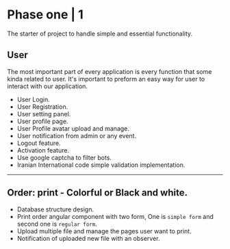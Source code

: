# Phase one | 1
The starter of project to handle simple and essential functionality.

## User
The most important part of every application is every function that some kinda related to user. It's important to preform an easy way for user to interact with our application.


* User Login.
* User Registration.
* User setting panel.
* User profile page.
* User Profile avatar upload and manage.
* User notification from admin or any event.
* Logout feature.
* Activation feature.
* Use google captcha to filter bots.
* Iranian International code simple validation implementation.
 ---

## Order: print - Colorful or Black and white.
* Database structure design.
* Print order angular component with two form, One is `simple form` and second one is `regular form`.
* Upload multiple file and manage the pages user want to print.
* Notification of uploaded new file with an observer.
